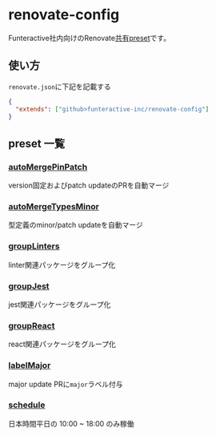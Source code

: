 # renovate-config

Funteractive社内向けのRenovate[共有preset](https://docs.renovatebot.com/config-presets/)です。

## 使い方
`renovate.json`に下記を記載する

```json
{
  "extends": ["github>funteractive-inc/renovate-config"]
}
```

## preset 一覧

### [autoMergePinPatch](https://github.com/funteractive-inc/renovate-config/blob/main/autoMergePinPatch.json)
version固定およびpatch updateのPRを自動マージ

### [autoMergeTypesMinor](https://github.com/funteractive-inc/renovate-config/blob/main/autoMergeTypesMinor.json)
型定義のminor/patch updateを自動マージ

### [groupLinters](https://github.com/funteractive-inc/renovate-config/blob/main/groupLinters.json)

linter関連パッケージをグループ化
### [groupJest](https://github.com/funteractive-inc/renovate-config/blob/main/groupJest.json)

jest関連パッケージをグループ化
### [groupReact](https://github.com/funteractive-inc/renovate-config/blob/main/autoMergeTypesMinor.json)

react関連パッケージをグループ化

### [labelMajor](https://github.com/funteractive-inc/renovate-config/blob/main/labelMajor.json)

major update PRに`major`ラベル付与

### [schedule](https://github.com/funteractive-inc/renovate-config/blob/main/schedule.json)

日本時間平日の 10:00 ~ 18:00 のみ稼働